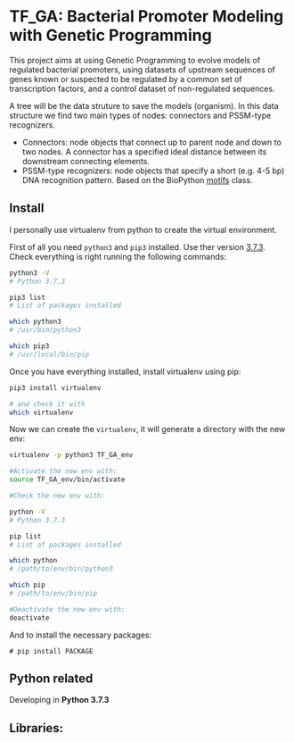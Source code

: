 # TF_GA: Bacterial Promoter Modeling with Genetic Programming

This project aims at using Genetic Programming to evolve models of regulated bacterial promoters, using datasets of upstream sequences of genes known or suspected to be regulated by a common set of transcription factors, and a control dataset of non-regulated sequences.

A tree will be the data struture to save the models (organism). In this data structure we find two main types of nodes: connectors and PSSM-type recognizers.

- Connectors: node objects that connect up to parent node and down to two nodes. A connector has a specified ideal distance between its downstream connecting elements.
- PSSM-type recognizers: node objects that specify a short (e.g. 4-5 bp) DNA recognition pattern. Based on the BioPython [motifs](https://biopython-cn.readthedocs.io/zh_CN/latest/en/chr14.html) class.

## Install

I personally use virtualenv from python to create the virtual environment.

First of all you need `python3` and `pip3` installed. Use ther version [3.7.3](https://www.python.org/downloads/).
Check everything is right running the following commands:
```bash
python3 -V
# Python 3.7.3

pip3 list
# List of packages installed

which python3
# /usr/bin/python3

which pip3
# /usr/local/bin/pip

```

Once you have everything installed, install virtualenv using pip:
```bash
pip3 install virtualenv

# and check it with 
which virtualenv
``` 

Now we can create the `virtualenv`, it will generate a directory with the new env:
```bash
virtualenv -p python3 TF_GA_env

#Activate the new env with:
source TF_GA_env/bin/activate

#Check the new env with:

python -V
# Python 3.7.3

pip list
# List of packages installed

which python
# /path/to/env/bin/python3

which pip
# /path/to/env/bin/pip

#Deactivate the new env with:
deactivate

```
And to install the necessary packages:
```
# pip install PACKAGE
```

## Python related

Developing in 
**Python 3.7.3** 

Libraries:
- 

